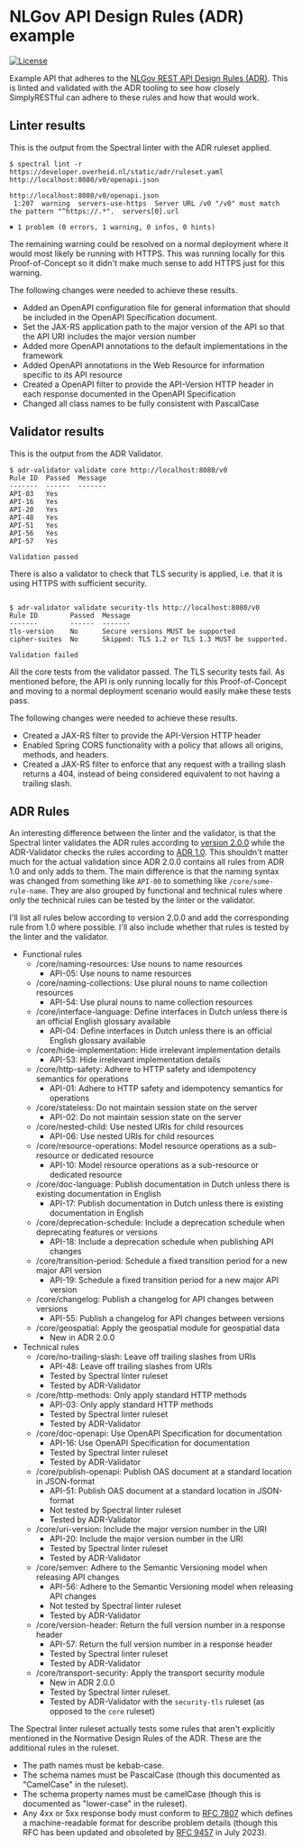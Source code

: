# NLGov API Design Rules (ADR) example
[![License](https://img.shields.io/badge/License-Apache%202.0-blue.svg?style=plastic)](https://opensource.org/licenses/Apache-2.0)

Example API that adheres to the [NLGov REST API Design Rules (ADR)](https://logius-standaarden.github.io/API-Design-Rules/). This is linted and validated with the ADR tooling to see how closely SimplyRESTful can adhere to these rules and how that would work.

## Linter results
This is the output from the Spectral linter with the ADR ruleset applied.

```shell
$ spectral lint -r https://developer.overheid.nl/static/adr/ruleset.yaml http://localhost:8080/v0/openapi.json

http://localhost:8080/v0/openapi.json
 1:207  warning  servers-use-https  Server URL /v0 "/v0" must match the pattern "^https://.*".  servers[0].url

✖ 1 problem (0 errors, 1 warning, 0 infos, 0 hints)
```
The remaining warning could be resolved on a normal deployment where it would most likely be running with HTTPS. This was running locally for this Proof-of-Concept so it didn't make much sense to add HTTPS just for this warning.

The following changes were needed to achieve these results.
* Added an OpenAPI configuration file for general information that should be included in the OpenAPI Specification document.
* Set the JAX-RS application path to the major version of the API so that the API URI includes the major version number
* Added more OpenAPI annotations to the default implementations in the framework
* Added OpenAPI annotations in the Web Resource for information specific to its API resource
* Created a OpenAPI filter to provide the API-Version HTTP header in each response documented in the OpenAPI Specification
* Changed all class names to be fully consistent with PascalCase

## Validator results
This is the output from the ADR Validator.

```shell
$ adr-validator validate core http://localhost:8080/v0
Rule ID  Passed  Message
-------  ------  -------
API-03   Yes     
API-16   Yes     
API-20   Yes     
API-48   Yes     
API-51   Yes     
API-56   Yes     
API-57   Yes     

Validation passed
```
There is also a validator to check that TLS security is applied, i.e. that it is using HTTPS with sufficient security.
```shell

$ adr-validator validate security-tls http://localhost:8080/v0
Rule ID        Passed  Message
-------        ------  -------
tls-version    No      Secure versions MUST be supported
cipher-suites  No      Skipped: TLS 1.2 or TLS 1.3 MUST be supported.

Validation failed

```
All the core tests from the validator passed. 
The TLS security tests fail. As mentioned before, the API is only running locally for this Proof-of-Concept and moving to a normal deployment scenario would easily make these tests pass.

The following changes were needed to achieve these results.
* Created a JAX-RS filter to provide the API-Version HTTP header
* Enabled Spring CORS functionality with a policy that allows all origins, methods, and headers.
* Created a JAX-RS filter to enforce that any request with a trailing slash returns a 404, instead of being considered equivalent to not having a trailing slash.

## ADR Rules

An interesting difference between the linter and the validator, is that the Spectral linter validates the ADR rules according to [version 2.0.0](https://logius-standaarden.github.io/API-Design-Rules/#normative-design-rules) while the ADR-Validator checks the rules according to [ADR 1.0](https://gitdocumentatie.logius.nl/publicatie/api/adr/1.0/#normative-design-rules). This shouldn't matter much for the actual validation since ADR 2.0.0 contains all rules from ADR 1.0 and only adds to them. The main difference is that the naming syntax was changed from something like `API-00` to something like `/core/some-rule-name`. They are also grouped by functional and technical rules where only the technical rules can be tested by the linter or the validator.

I'll list all rules below according to version 2.0.0 and add the corresponding rule from 1.0 where possible. I'll also include whether that rules is tested by the linter and the validator.

* Functional rules
	* /core/naming-resources: Use nouns to name resources
		* API-05: Use nouns to name resources
	* /core/naming-collections: Use plural nouns to name collection resources
		* API-54: Use plural nouns to name collection resources
	* /core/interface-language: Define interfaces in Dutch unless there is an official English glossary available
		* API-04: Define interfaces in Dutch unless there is an official English glossary available
	* /core/hide-implementation: Hide irrelevant implementation details
		* API-53: Hide irrelevant implementation details
	* /core/http-safety: Adhere to HTTP safety and idempotency semantics for operations
		* API-01: Adhere to HTTP safety and idempotency semantics for operations
	* /core/stateless: Do not maintain session state on the server
		* API-02: Do not maintain session state on the server
	* /core/nested-child: Use nested URIs for child resources
		* API-06: Use nested URIs for child resources
	* /core/resource-operations: Model resource operations as a sub-resource or dedicated resource
		* API-10: Model resource operations as a sub-resource or dedicated resource
	* /core/doc-language: Publish documentation in Dutch unless there is existing documentation in English
		* API-17: Publish documentation in Dutch unless there is existing documentation in English
	* /core/deprecation-schedule: Include a deprecation schedule when deprecating features or versions
		* API-18: Include a deprecation schedule when publishing API changes
	* /core/transition-period: Schedule a fixed transition period for a new major API version
		* API-19: Schedule a fixed transition period for a new major API version
	* /core/changelog: Publish a changelog for API changes between versions
		* API-55: Publish a changelog for API changes between versions
	* /core/geospatial: Apply the geospatial module for geospatial data
		* New in ADR 2.0.0
* Technical rules
	* /core/no-trailing-slash: Leave off trailing slashes from URIs
		* API-48: Leave off trailing slashes from URIs
		* Tested by Spectral linter ruleset
		* Tested by ADR-Validator
	* /core/http-methods: Only apply standard HTTP methods
		* API-03: Only apply standard HTTP methods
		* Tested by Spectral linter ruleset
		* Tested by ADR-Validator
	* /core/doc-openapi: Use OpenAPI Specification for documentation
		* API-16: Use OpenAPI Specification for documentation
		* Tested by Spectral linter ruleset
		* Tested by ADR-Validator
	* /core/publish-openapi: Publish OAS document at a standard location in JSON-format
		* API-51: Publish OAS document at a standard location in JSON-format
		* Not tested by Spectral linter ruleset
		* Tested by ADR-Validator
	* /core/uri-version: Include the major version number in the URI
		* API-20: Include the major version number in the URI
		* Tested by Spectral linter ruleset
		* Tested by ADR-Validator
	* /core/semver: Adhere to the Semantic Versioning model when releasing API changes
		* API-56: Adhere to the Semantic Versioning model when releasing API changes
		* Not tested by Spectral linter ruleset
		* Tested by ADR-Validator
	* /core/version-header: Return the full version number in a response header
		* API-57: Return the full version number in a response header
		* Tested by Spectral linter ruleset
		* Tested by ADR-Validator
	* /core/transport-security: Apply the transport security module
		* New in ADR 2.0.0
		* Tested by Spectral linter ruleset.
		* Tested by ADR-Validator with the `security-tls` ruleset (as opposed to the `core` ruleset)

The Spectral linter ruleset actually tests some rules that aren't explicitly mentioned in the Normative Design Rules of the ADR. These are the additional rules in the ruleset.

* The path names must be kebab-case.
* The schema names must be PascalCase (though this documented as "CamelCase" in the ruleset).
* The schema property names must be camelCase (though this is documented as "lower-case" in the ruleset).
* Any 4xx or 5xx response body must conform to [RFC 7807](https://www.rfc-editor.org/rfc/rfc7807) which defines a machine-readable format for describe problem details (though this RFC has been updated and obsoleted by [RFC 9457](https://www.rfc-editor.org/rfc/rfc9457) in July 2023).
